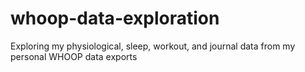 # whoop-data-exploration
Exploring my physiological, sleep, workout, and journal data from my personal WHOOP data exports
